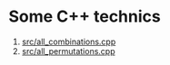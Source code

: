 # Some C++ technics

1. [src/all_combinations.cpp](src/all_combinations.cpp)
2. [src/all_permutations.cpp](src/all_permutations.cpp)

